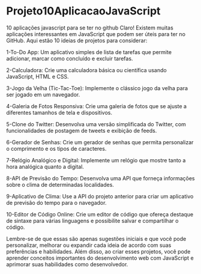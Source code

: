 # Projeto10AplicacaoJavaScript
 10 aplicações javascript para se ter no github Claro! Existem muitas aplicações interessantes em JavaScript que podem ser úteis para ter no GitHub. Aqui estão 10 ideias de projetos para considerar:

1-To-Do App: Um aplicativo simples de lista de tarefas que permite adicionar, marcar como concluído e excluir tarefas.

2-Calculadora: Crie uma calculadora básica ou científica usando JavaScript, HTML e CSS.

3-Jogo da Velha (Tic-Tac-Toe): Implemente o clássico jogo da velha para ser jogado em um navegador.

4-Galeria de Fotos Responsiva: Crie uma galeria de fotos que se ajuste a diferentes tamanhos de tela e dispositivos.

5-Clone do Twitter: Desenvolva uma versão simplificada do Twitter, com funcionalidades de postagem de tweets e exibição de feeds.

6-Gerador de Senhas: Crie um gerador de senhas que permita personalizar o comprimento e os tipos de caracteres.

7-Relógio Analógico e Digital: Implemente um relógio que mostre tanto a hora analógica quanto a digital.

8-API de Previsão do Tempo: Desenvolva uma API que forneça informações sobre o clima de determinadas localidades.

9-Aplicativo de Clima: Use a API do projeto anterior para criar um aplicativo de previsão do tempo para o navegador.

10-Editor de Código Online: Crie um editor de código que ofereça destaque de sintaxe para várias linguagens e possibilite salvar e compartilhar o código.

Lembre-se de que essas são apenas sugestões iniciais e que você pode personalizar, melhorar ou expandir cada ideia de acordo com suas preferências e habilidades. 
Além disso, ao criar esses projetos, você pode aprender conceitos importantes do desenvolvimento web com JavaScript e aprimorar suas habilidades como desenvolvedor.
